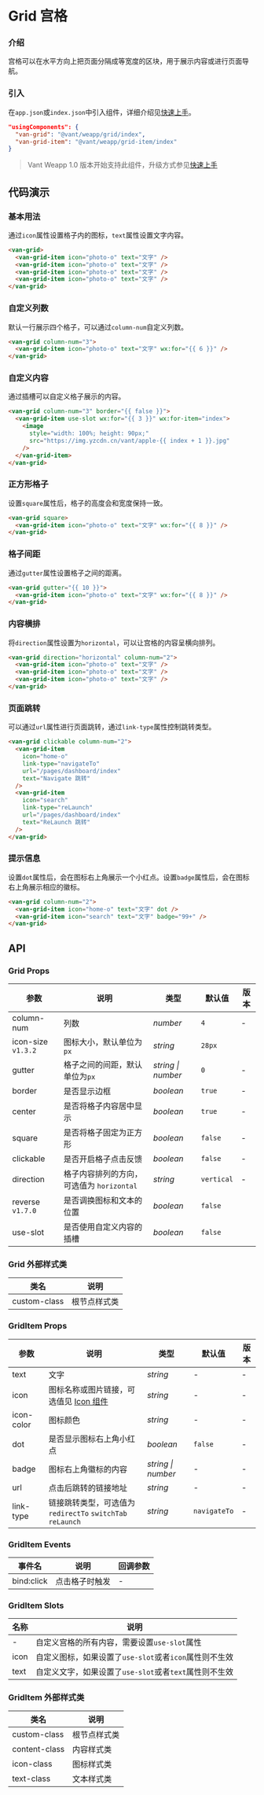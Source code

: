 # Grid 宫格

### 介绍

宫格可以在水平方向上把页面分隔成等宽度的区块，用于展示内容或进行页面导航。

### 引入

在`app.json`或`index.json`中引入组件，详细介绍见[快速上手](#/quickstart#yin-ru-zu-jian)。

```json
"usingComponents": {
  "van-grid": "@vant/weapp/grid/index",
  "van-grid-item": "@vant/weapp/grid-item/index"
}
```

> Vant Weapp 1.0 版本开始支持此组件，升级方式参见[快速上手](#/quickstart)

## 代码演示

### 基本用法

通过`icon`属性设置格子内的图标，`text`属性设置文字内容。

```html
<van-grid>
  <van-grid-item icon="photo-o" text="文字" />
  <van-grid-item icon="photo-o" text="文字" />
  <van-grid-item icon="photo-o" text="文字" />
  <van-grid-item icon="photo-o" text="文字" />
</van-grid>
```

### 自定义列数

默认一行展示四个格子，可以通过`column-num`自定义列数。

```html
<van-grid column-num="3">
  <van-grid-item icon="photo-o" text="文字" wx:for="{{ 6 }}" />
</van-grid>
```

### 自定义内容

通过插槽可以自定义格子展示的内容。

```html
<van-grid column-num="3" border="{{ false }}">
  <van-grid-item use-slot wx:for="{{ 3 }}" wx:for-item="index">
    <image
      style="width: 100%; height: 90px;"
      src="https://img.yzcdn.cn/vant/apple-{{ index + 1 }}.jpg"
    />
  </van-grid-item>
</van-grid>
```

### 正方形格子

设置`square`属性后，格子的高度会和宽度保持一致。

```html
<van-grid square>
  <van-grid-item icon="photo-o" text="文字" wx:for="{{ 8 }}" />
</van-grid>
```

### 格子间距

通过`gutter`属性设置格子之间的距离。

```html
<van-grid gutter="{{ 10 }}">
  <van-grid-item icon="photo-o" text="文字" wx:for="{{ 8 }}" />
</van-grid>
```

### 内容横排

将`direction`属性设置为`horizontal`，可以让宫格的内容呈横向排列。

```html
<van-grid direction="horizontal" column-num="2">
  <van-grid-item icon="photo-o" text="文字" />
  <van-grid-item icon="photo-o" text="文字" />
  <van-grid-item icon="photo-o" text="文字" />
</van-grid>
```

### 页面跳转

可以通过`url`属性进行页面跳转，通过`link-type`属性控制跳转类型。

```html
<van-grid clickable column-num="2">
  <van-grid-item
    icon="home-o"
    link-type="navigateTo"
    url="/pages/dashboard/index"
    text="Navigate 跳转"
  />
  <van-grid-item
    icon="search"
    link-type="reLaunch"
    url="/pages/dashboard/index"
    text="ReLaunch 跳转"
  />
</van-grid>
```

### 提示信息

设置`dot`属性后，会在图标右上角展示一个小红点。设置`badge`属性后，会在图标右上角展示相应的徽标。

```html
<van-grid column-num="2">
  <van-grid-item icon="home-o" text="文字" dot />
  <van-grid-item icon="search" text="文字" badge="99+" />
</van-grid>
```

## API

### Grid Props

| 参数 | 说明 | 类型 | 默认值 | 版本 |
| --- | --- | --- | --- | --- |
| column-num | 列数 | _number_ | `4` | - |
| icon-size `v1.3.2` | 图标大小，默认单位为`px` | _string_ | `28px` |
| gutter | 格子之间的间距，默认单位为`px` | _string \| number_ | `0` | - |
| border | 是否显示边框 | _boolean_ | `true` | - |
| center | 是否将格子内容居中显示 | _boolean_ | `true` | - |
| square | 是否将格子固定为正方形 | _boolean_ | `false` | - |
| clickable | 是否开启格子点击反馈 | _boolean_ | `false` | - |
| direction | 格子内容排列的方向，可选值为 `horizontal` | _string_ | `vertical` | - |
| reverse `v1.7.0` | 是否调换图标和文本的位置 | _boolean_ | `false` |
| use-slot | 是否使用自定义内容的插槽 | _boolean_ | `false` |

### Grid 外部样式类

| 类名         | 说明         |
| ------------ | ------------ |
| custom-class | 根节点样式类 |

### GridItem Props

| 参数 | 说明 | 类型 | 默认值 | 版本 |
| --- | --- | --- | --- | --- |
| text | 文字 | _string_ | - | - |
| icon | 图标名称或图片链接，可选值见 [Icon 组件](#/icon) | _string_ | - | - |
| icon-color | 图标颜色 | _string_ | - | - |
| dot | 是否显示图标右上角小红点 | _boolean_ | `false` | - |
| badge | 图标右上角徽标的内容 | _string \| number_ | - | - |
| url | 点击后跳转的链接地址 | _string_ | - | - |
| link-type | 链接跳转类型，可选值为 `redirectTo` `switchTab` `reLaunch` | _string_ | `navigateTo` | - |

### GridItem Events

| 事件名     | 说明           | 回调参数 |
| ---------- | -------------- | -------- |
| bind:click | 点击格子时触发 | -        |

### GridItem Slots

| 名称 | 说明                                                   |
| ---- | ------------------------------------------------------ |
| -    | 自定义宫格的所有内容，需要设置`use-slot`属性           |
| icon | 自定义图标，如果设置了`use-slot`或者`icon`属性则不生效 |
| text | 自定义文字，如果设置了`use-slot`或者`text`属性则不生效 |

### GridItem 外部样式类

| 类名          | 说明         |
| ------------- | ------------ |
| custom-class  | 根节点样式类 |
| content-class | 内容样式类   |
| icon-class    | 图标样式类   |
| text-class    | 文本样式类   |
